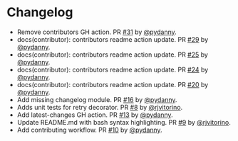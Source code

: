 # Changelog

* Remove contributors GH action. PR [#31](https://github.com/pydanny/refry/pull/31) by [@pydanny](https://github.com/pydanny).
* docs(contributor): contributors readme action update. PR [#29](https://github.com/pydanny/refry/pull/29) by [@pydanny](https://github.com/pydanny).
* docs(contributor): contributors readme action update. PR [#25](https://github.com/pydanny/refry/pull/25) by [@pydanny](https://github.com/pydanny).
* docs(contributor): contributors readme action update. PR [#24](https://github.com/pydanny/refry/pull/24) by [@pydanny](https://github.com/pydanny).
* docs(contributor): contributors readme action update. PR [#20](https://github.com/pydanny/refry/pull/20) by [@pydanny](https://github.com/pydanny).
* Add missing changelog module. PR [#16](https://github.com/pydanny/refry/pull/16) by [@pydanny](https://github.com/pydanny).
* Adds unit tests for retry decorator. PR [#8](https://github.com/pydanny/refry/pull/8) by [@rjvitorino](https://github.com/rjvitorino).
* Add latest-changes GH action. PR [#13](https://github.com/pydanny/refry/pull/13) by [@pydanny](https://github.com/pydanny).
* Update README.md with bash syntax highlighting. PR [#9](https://github.com/pydanny/refry/pull/9) by [@rjvitorino](https://github.com/rjvitorino).
* Add contributing workflow. PR [#10](https://github.com/pydanny/refry/pull/10) by [@pydanny](https://github.com/pydanny).
